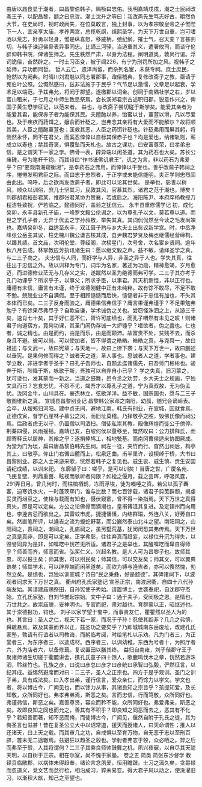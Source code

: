 <!-- { "loadSidebar": true } -->
由唐以庙食显于潮者，曰昌黎伯韩子，赐额曰忠佑。我明嘉靖戊戌，潮之士民祠改斋王子，以配昌黎，额之曰忠哲。潮士沈升之等曰：我改斋先生笃志好古，皭然负大节，在史局时，视时政阙失，在位莫敢言，独上封事，以为孝宗敬皇帝之子惟陛下一人，宜亲享太庙，孝养两宫，总揽乾纲，缉熙圣学，为天下万世自重，岂可嗜酒以荒志，好勇以轻身，惟是纵喜怒，移威柄，弛纪纲，摧士气，召天变？言甚剀切，与韩子谏迎佛骨表异事同忠。比谪三河驿，当道重其义，遣署攸司，而谈守伦辟仰韩书院，俾诸生师之。先生秩然严肃，以身为法程。阐明道奥，敦尚行谊。浮词诡俗，奋然辟之。一时士习丕变，被于闾226，有宁为刑罚所加之风。视韩子之延师，异功而同哲。
哲人云亡，遗泽尚留，而杂列名宦，未获专祠。庶士庶民，怆然以为阙典。时晴川刘君魁以同志署郡事，诹俗稽典，复修改斋子之教，亟请于宪伯叶公照。公慨然感曰，兹非法施于于民乎？气节足以激懦，文章足以起衰，学术足以端范。予兹弗允，将阏于郡望。遂檄郡以词金。创祠于南隅社学之右，岁以官山租米，于七月之中师生致忌祭焉。会长溪郑君宗古述职归郡，锐意作兴之，俾国子黄生懋学征记，以范来者。
益也，与改斋子尝切磋于斯学矣。能爱其亲者为能爱其君，能保赤子者为能保其民。夫饘酏以养，饴蜜以甘，菫荁以滑，凡以尽爱也。及于疾疚而药饵之，癰俞而针砭之，岂弗念其亲将有大爱而不能解尔？故将顺其美，人臣之饘酏菫荁也；匡救其恶，人臣之药饵针砭也。针砭弗用而屏其躬，将恻然永怀，罔不在君父，而奚忍悻悻以自标其保赤子也？均是爱也，纳诸轨则，蕲成立以寿也；禁其奇衺，惧覆坠而夭札也。故古之课功，曰安富尊荣，曰孝弟忠信，是之谓天下一家之学。佛骨一表，辟异端以闲圣道，其为药石也大矣。苏长公庙碑，号为笔杆千钧，而其诗曰“作书诋佛讥君王”，讥之为言，非以药石为弗爱乎？曰“要观南海窥衡湘”，是幸药石之弗用，而悻悻以干誉也。善乎改斋子韩祠之序，惓惓发明君臣之际。而曰志于忠烈者，于正学或未能信能明，夫正学则忠烈固由此出。呜呼，后之欲尚友改斋子者，即此可以论其世矣。
是举也，彰善以树风，顺众以训俗，庶几士坚其习，民敦其风，官慕其烈。诸君之范于潮也，博矣！判郡胡君裕彭君某、推郡张君某协力赞襄，若或启之。海阳陈尹、本府庠杨教授万程洁牲致祝，俨若临之。懿德同好，盖验之犹信云。
永丰县重修儒学记
初，成化癸卯，永丰县新孔子庙，一峰罗文毅公伦谒之，以为尊孔子以文，莫若尊以道。而世之学孔子者，无异于优孟之学孙叔敖，举失其真。其词侃侃然至今读之毛发尚竦也。嘉靖癸卯冬，益适至永丰，双江聂子豹与乡大夫士出赀议新学宫。时，中丞净峰张公岳主其议，柱史槐川魏公谦吉核其成，县尹魏君梦贤及梅丞继儒经营缔构，以臻其绩。首文庙，次明伦堂、尊经阁，次棂星门，次号舍，次名宦乡贤祠。逾年秋八月告成。林掌教应芳执讯诸生曰：愿以继文毅之声。益不敏，请绎圣学之真，与二三子商之。
夫忠信与人同，而好学与人异，非圣之异于人也。学失其真，往往出于忠信之外。故以训释为专门，词华为名家，著述为功勋，精神愈竭，岁月愈迈，而进德修业茫无与几存义之实，遂蹴然以圣为绝德而弗可学。二三子其亦考于孔门功课乎？所求乎子，以事父；所求乎臣，以事君。其天机恻怛，非以正行也。庸德有未信，庸言有未谨，终于龙德刚健中正有未纯粹。故有馀不敢尽，不足不敢不勉。兢兢业业不自满假。至于相顾慥慥而后快，慥慥者非于忠信有加也，不失其本体而已矣。二三子反身而验之，庸德果信弗信乎？庸言果谨弗谨乎？不足果勉弗勉乎？有馀果尽弗尽乎？自欺自谦，学术诚伪之关也。尝窃怪洙泗之上，从游三千矣，速肖七十矣，其于好仁恶不仁，胥许可底绩也，而孔子喟然有未见之叹！则诸君子向道宿方，竟何功课，其圣门闲伪存诚一大炉锤乎？嗜欲者，伪之蠹也。仁也者，诚之精也。由是而约，由是而乐，由是而颠沛。故富贵不处，贫贱不去，而杀身且不避。彼可以尚、可以使加者，皆不得谓之皓皓。皓皓之真，与尧舜一，故曰祖述；与文武一，故曰宪章；与天地一，故曰上律下袭；与天下万世一，故曰删述以垂宪。是果何修而得之？诚者天之道，圣人事也。思诚者人之道，学者事也。建学立教，非进学者于圣乎？曰孔子吾师也，自颜孟迄诸儒先，曰吾师门彬彬也。骏奔于斯，陟降于斯，咏歌于斯，吾独可以自弃自小已乎？
学之失真，旧习蒙之，犹可诿也，发其蒙而一新之。当道之鼓舞，邑令丞之劝劳，乡大夫士之规画，宁独文具而已？忘食忘忧，不怨不尤，竭吾才以尊孔子之道，宁为真叔敖，无为伪孟优。泷冈金牛，山川具在。豪杰林立，弦歌洋洋。益不敏，固宗国也，愿与二三子敬图维新之真。
宣城县昌黎别业记
昌黎韩公家邓之南阳，幼孤，随兄会谪岭表。会卒，从嫂郑归河阳。建中贞无间，避地江南。韩氏有别业，在宣城，因就食焉。
正德戊寅，督学石崖林子慕公之风，而旧址莫稽。乃择敬亭之胜，毁佛氏像而祠公焉。后政者虑无以守，仍置僧以司洒扫。僧徒私崇其教，殿像辉煌而徙公于傍停。荆蓁四侵，风雨摇摇。嘉靖已亥，白坡何侯以量移至，慨然叹曰：公力排释氏，而顾寄释氏以居神，其飨之乎？遂捐捧鸠工，相地甃基。而南冈曹侯适来协图厥成。为堂为门为垣，扁曰唐昌黎伯韩先生祠。祠左一径，夹竹而行。窅然出祠后，构亭其上，曰敬亭。仰止门右循山麓而上，松泉迂曲。甫半里许，设楔绰于桥，大书曰昌黎别业。郡之人士来游来歌，恍然若韩子之复见也。戚生衮、戚生慎、贡生安国请纪成绩，以训来祀。
东廓邹子曰：嗟乎，是可以训矣！当唐之世，广厦名苑、飞庑复壁、列鼎重茵、眩视而骇听者何限？如桧之偃月，载之芸晖，呼吸风霆，291弄日月。曾几何时，而枯槁栖鹤，冻雨浮埃，徒为嗤唾之资。若公以孤子覉客，迫寒饥水火，一时蓬茨荜门，谁与比数？而七百馀载，诸君子剪芜辟颓，揭虔妥灵而俎豆之，使桧与载而有知也，慑伏窥窬，曾不得一染指焉。天下万世之真得真失，即是可以定矣。方公之论佛骨而谪潮也，皇甫镈沮其复进。及定镇州而向用也，李逄吉忌而欲出之。其雷蚊市虎。捷捷憣憣，内结群璫，外连八关，好莠自口矣。然直笔所评，以逄吉之流为蝮蛇野葛，而公巍然泰山北斗之望。南阳祠之，山阳祠之，袁祠之，潮祠之，孔庙祠之，虽另墅荒基，犹闵闵恐其弗传焉。天下万世之真是真非，即是可以定矣。正学弗彰，往往弃真而趋妄，以禄位升沉为得失，以毁誉同异为是非，如啽呓中恍芒无所适。诸君子之是举也，其醒啽呓而卑自得师乎？师善而齐，师恶而省。弘奖仁义，兴起名教。是人人可为昌黎子也。故师其忠，可以报主矣；师其惠，可以拊民矣；师其信，可以交友矣；师其文，可以翼典诰矣；师其学术，可以辟异端而闲圣道矣。而欲为镈与逄吉者，亦可以愯然愧，勃然立矣。是绩也，岂独以训宣城？诗曰“民之秉彝，好是懿德”，其碑诸祠下，以波观者同求天下万世之真。
衢州府孔氏家塾记
宣圣正宗，南渡居衢，自四十八代孙端友始。其请建庙赐祭田，自孙宪使子秀始。请置博士，世袭奉祀，自沈郡守杰始。立孔氏家塾，自刘节推起宗始。文中子曰：通于夫子，受罔极之恩。是情也，万世共之。故崇庙貌，妥神明也。专官而祀，肃对越也。育群蒙以正，昭继述也。其于崇德报功，钧也。
刘子以家学望于蜀中，而事贤友仁，瞿瞿然以圣人为的也。其言曰：圣人之仁，视天下若一家，而况于子孙！忍使其蹈非？几几之弗慎，舜蹠悬焉。故及其蒙而养以正，兹圣功之要矣乎？乃即城城南东岳废址，改建孔氏家塾，敦请有行谊者以司教诲，而躬临考阅，时给笔札以示劝。凡为门者三，为正堂者三，为东序者三，以迪成材。西序者三，以训幼稚。东西为号者十，为照厅者六，外为店者六，以备修葺。复议置田以膳其终。
益归自南雍，刘子偕郡守王子聚诸师诸生切磋于衢麓讲舍，携孔氏童子四十馀人，歌鹿鸣伐木之章，恍然若游洙泗，聆丝竹也。孔族之彦，曰说曰彦总曰彦才曰彦统曰承智曰弘毅，俨然征言，以纪其成。益惕然避席而对曰：二三子，圣人之正宗也。四方于是乎观训。圣门之训子弟，具有成法矣。曰入孝出弟，谨行信言，爱众亲仁，而馀力以学文。学文也者，将以博古今，广闻见也，而以馀力从事，其诸良知之宗旨乎？孩提知爱，及长知敬，众所同好也。弗孝弗弟焉，斯恶之矣。言而忠信，行而笃敬，众所同好也。弗谨弗信，斯恶之矣。嘉善尊贤，容众而矜不能，众所同好也。弗爱弗亲，斯恶之矣。故即良知之同也而允之，善其有不积乎？即良知之同恶而去之，恶其有不化乎？若知善而著，知不恶而掩，而徒博古今，广闻见，偃然自附于孔氏之徒，其为侮圣言也滋甚！昔在复圣公立大中以诏常道，援天而授诸人，曰天命谓性；推人以还诸天，曰上天之载。而其审几之功，自戒惧以至育万物，自无恶于志以至刑百辟，首末无二途辙焉。兹避狂以趋圣之彀也。学射者弗志于彀，众必哂之。羿之后而弗至于彀，人其将谓何？二三子其乘良师帅鼓舞之机，夙兴夜寐，以自尽其天聪天明，以自树于正宗。相在尔室，尚不愧于家塾。
卷之五 简类
简张东沙督学
教铎贲临敝郡，以病体未得趋奉，绪论言念夙爱，恒用瞻跂。士习之漓久矣，贪爵禄而忽道义，竞文艺而怠行检，相沿成习，猝未易变。得大君子风以动之，使洗濯旧习，以渐积大猷，知己之至望也。
